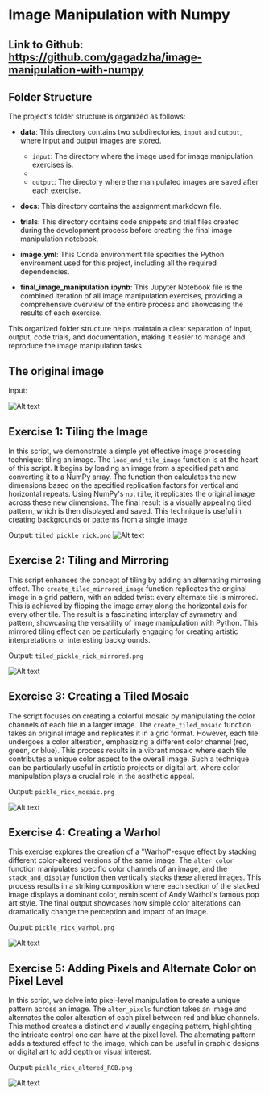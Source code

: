# Image Manipulation with Numpy

## Link to Github: https://github.com/gagadzha/image-manipulation-with-numpy

## Folder Structure

The project's folder structure is organized as follows:

- **data**: This directory contains two subdirectories, `input` and `output`, where input and output images are stored.
  - `input`: The directory where the image used for image manipulation exercises is.
  - 
  - `output`: The directory where the manipulated images are saved after each exercise.

- **docs**: This directory contains the assignment markdown file.

- **trials**: This directory contains code snippets and trial files created during the development process before creating the final image manipulation notebook.

- **image.yml**: This Conda environment file specifies the Python environment used for this project, including all the required dependencies.

- **final_image_manipulation.ipynb**: This Jupyter Notebook file is the combined iteration of all image manipulation exercises, providing a comprehensive overview of the entire process and showcasing the results of each exercise.

This organized folder structure helps maintain a clear separation of input, output, code trials, and documentation, making it easier to manage and reproduce the image manipulation tasks.


## The original image
Input: 

![Alt text](data/input/pickle_rick.png)

## Exercise 1: Tiling the Image
In this script, we demonstrate a simple yet effective image processing technique: tiling an image. The `load_and_tile_image` function is at the heart of this script. It begins by loading an image from a specified path and converting it to a NumPy array. The function then calculates the new dimensions based on the specified replication factors for vertical and horizontal repeats. Using NumPy's `np.tile`, it replicates the original image across these new dimensions. The final result is a visually appealing tiled pattern, which is then displayed and saved. This technique is useful in creating backgrounds or patterns from a single image.

Output: `tiled_pickle_rick.png`
![Alt text](data/output/tiled_pickle_rick.png)


## Exercise 2: Tiling and Mirroring
This script enhances the concept of tiling by adding an alternating mirroring effect. The `create_tiled_mirrored_image` function replicates the original image in a grid pattern, with an added twist: every alternate tile is mirrored. This is achieved by flipping the image array along the horizontal axis for every other tile. The result is a fascinating interplay of symmetry and pattern, showcasing the versatility of image manipulation with Python. This mirrored tiling effect can be particularly engaging for creating artistic interpretations or interesting backgrounds.

Output: `tiled_pickle_rick_mirrored.png`

![Alt text](data/output/tiled_pickle_rick_mirrored.png)

## Exercise 3: Creating a Tiled Mosaic
The script focuses on creating a colorful mosaic by manipulating the color channels of each tile in a larger image. The `create_tiled_mosaic` function takes an original image and replicates it in a grid format. However, each tile undergoes a color alteration, emphasizing a different color channel (red, green, or blue). This process results in a vibrant mosaic where each tile contributes a unique color aspect to the overall image. Such a technique can be particularly useful in artistic projects or digital art, where color manipulation plays a crucial role in the aesthetic appeal.

Output: `pickle_rick_mosaic.png`

![Alt text](data/output/pickle_rick_mosaic.png)

## Exercise 4: Creating a Warhol
This exercise explores the creation of a "Warhol"-esque effect by stacking different color-altered versions of the same image. The `alter_color` function manipulates specific color channels of an image, and the `stack_and_display` function then vertically stacks these altered images. This process results in a striking composition where each section of the stacked image displays a dominant color, reminiscent of Andy Warhol's famous pop art style. The final output showcases how simple color alterations can dramatically change the perception and impact of an image.

Output: `pickle_rick_warhol.png`

![Alt text](data/output/pickle_rick_warhol.png)

## Exercise 5: Adding Pixels and Alternate Color on Pixel Level
In this script, we delve into pixel-level manipulation to create a unique pattern across an image. The `alter_pixels` function takes an image and alternates the color alteration of each pixel between red and blue channels. This method creates a distinct and visually engaging pattern, highlighting the intricate control one can have at the pixel level. The alternating pattern adds a textured effect to the image, which can be useful in graphic designs or digital art to add depth or visual interest.

Output: `pickle_rick_altered_RGB.png`

![Alt text](data/output/pickle_rick_altered_RGB.png)


